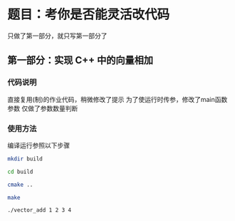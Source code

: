 # 题目：考你是否能灵活改代码

只做了第一部分，就只写第一部分了

## 第一部分：实现 C++ 中的向量相加

### 代码说明
直接复用(制)的作业代码，稍微修改了提示
为了使运行时传参，修改了main函数参数
仅做了参数数量判断

### 使用方法

编译运行参照以下步骤
```bash
mkdir build

cd build

cmake ..

make

./vector_add 1 2 3 4
```
